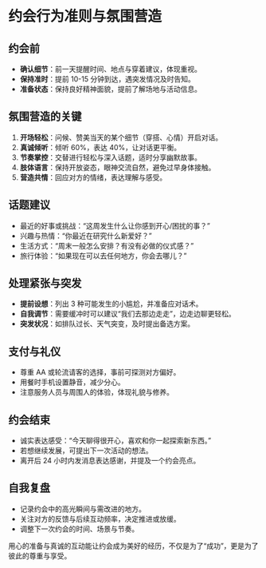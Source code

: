 # 约会行为准则与氛围营造

## 约会前

- **确认细节**：前一天提醒时间、地点与穿着建议，体现重视。
- **保持准时**：提前 10-15 分钟到达，遇突发情况及时告知。
- **准备状态**：保持良好精神面貌，提前了解场地与活动信息。

## 氛围营造的关键

1. **开场轻松**：问候、赞美当天的某个细节（穿搭、心情）开启对话。
2. **真诚倾听**：倾听 60%，表达 40%，让对话更平衡。
3. **节奏掌控**：交替进行轻松与深入话题，适时分享幽默故事。
4. **肢体语言**：保持开放姿态，眼神交流自然，避免过早身体接触。
5. **营造共情**：回应对方的情绪，表达理解与感受。

## 话题建议

- 最近的好事或挑战：“这周发生什么让你感到开心/困扰的事？”
- 兴趣与热情：“你最近在研究什么新爱好？”
- 生活方式：“周末一般怎么安排？有没有必做的仪式感？”
- 旅行体验：“如果现在可以去任何地方，你会去哪儿？”

## 处理紧张与突发

- **提前设想**：列出 3 种可能发生的小尴尬，并准备应对话术。
- **自我调节**：需要缓冲时可以建议“我们去那边走走”，边走边聊更轻松。
- **突发状况**：如排队过长、天气突变，及时提出备选方案。

## 支付与礼仪

- 尊重 AA 或轮流请客的选择，事前可探测对方偏好。
- 用餐时手机设置静音，减少分心。
- 注意服务人员与周围人的体验，体现礼貌与修养。

## 约会结束

- 诚实表达感受：“今天聊得很开心，喜欢和你一起探索新东西。”
- 若想继续发展，可提出下一次活动的想法。
- 离开后 24 小时内发消息表达感谢，并提及一个约会亮点。

## 自我复盘

- 记录约会中的高光瞬间与需改进的地方。
- 关注对方的反馈与后续互动频率，决定推进或放缓。
- 调整下一次约会的时间、场景与节奏。

用心的准备与真诚的互动能让约会成为美好的经历，不仅是为了“成功”，更是为了彼此的尊重与享受。
